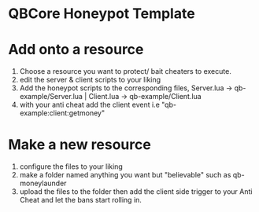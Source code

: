 # QBCore Honeypot Template

# Add onto a resource
1. Choose a resource you want to protect/ bait cheaters to execute.
2. edit the server & client scripts to your liking
3. Add the honeypot scripts to the corresponding files, Server.lua -> qb-example/Server.lua | Client.lua -> qb-example/Client.lua
4. with your anti cheat add the client event i.e "qb-example:client:getmoney"


# Make a new resource
1. configure the files to your liking
2. make a folder named anything you want but "believable" such as qb-moneylaunder
3. upload the files to the folder then add the client side trigger to your Anti Cheat and let the bans start rolling in.
